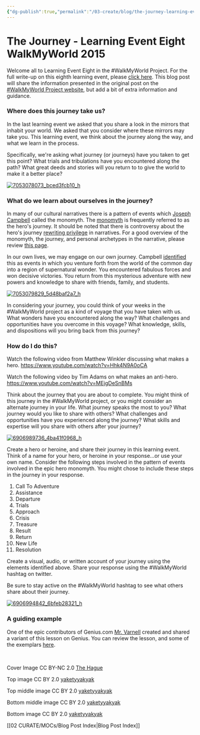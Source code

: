 ```yaml
---
{"dg-publish":true,"permalink":"/03-create/blog/the-journey-learning-event-eight-walk-my-world-2015/","title":"The Journey - Learning Event Eight #WalkMyWorld 2015","tags":["walkmyworld"]}
---
```


# The Journey - Learning Event Eight WalkMyWorld 2015

Welcome all to Learning Event Eight in the #WalkMyWorld Project. For the full write-up on this eighth learning event, please [click here](https://sites.google.com/site/walkmyworldproject/2015-learning-events/the-journey). This blog post will share the information presented in the original post on the [#WalkMyWorld Project website](https://sites.google.com/site/walkmyworldproject/), but add a bit of extra information and guidance.

### Where does this journey take us?

In the last learning event we asked that you share a look in the mirrors that inhabit your world. We asked that you consider where these mirrors may take you. This learning event, we think about the journey along the way, and what we learn in the process.

Specifically, we're asking what journey (or journeys) have you taken to get this point? What trials and tribulations have you encountered along the path? What great deeds and stories will you return to to give the world to make it a better place?

[![7053078073_bced3fcb10_h](images/7053078073_bced3fcb10_h-750x380.jpg)](http://wiobyrne.com/wp-content/uploads/2015/03/7053078073_bced3fcb10_h.jpg)

### What do we learn about ourselves in the journey?

In many of our cultural narratives there is a pattern of events which [Joseph Campbell](http://en.wikipedia.org/wiki/Joseph_Campbell) called the monomyth. The [monomyth](http://en.wikipedia.org/wiki/Monomyth) is frequently referred to as the hero's journey. It should be noted that there is controversy about the hero's journey [rewriting privilege](http://goodmenproject.com/featured-content/heros-journey-vs-heroines-journey-rewriting-privilege/) in narratives. For a good overview of the monomyth, the journey, and personal archetypes in the narrative, please review [this page](http://www.thewritersjourney.com/hero's_journey.htm#Hero).

In our own lives, we may engage on our own journey. Campbell [identified](http://en.wikipedia.org/wiki/The_Hero_with_a_Thousand_Faces) this as events in which you venture forth from the world of the common day into a region of supernatural wonder. You encountered fabulous forces and won decisive victories. You return from this mysterious adventure with new powers and knowledge to share with friends, family, and students.

[![7053079829_5d48baf2a7_h](images/7053079829_5d48baf2a7_h-750x380.jpg)](http://wiobyrne.com/wp-content/uploads/2015/03/7053079829_5d48baf2a7_h.jpg)

In considering your journey, you could think of your weeks in the #WalkMyWorld project as a kind of voyage that you have taken with us. What wonders have you encountered along the way? What challenges and opportunities have you overcome in this voyage? What knowledge, skills, and dispositions will you bring back from this journey?

### How do I do this?

Watch the following video from Matthew Winkler discussing what makes a hero. https://www.youtube.com/watch?v=Hhk4N9A0oCA

Watch the following video by Tim Adams on what makes an anti-hero. https://www.youtube.com/watch?v=MEjgDeSnBMs

Think about the journey that you are about to complete. You might think of this journey in the #WalkMyWorld project, or you might consider an alternate journey in your life. What journey speaks the most to you? What journey would you like to share with others? What challenges and opportunities have you experienced along the journey? What skills and expertise will you share with others after your journey?

[![6906989736_4ba41f0968_h](images/6906989736_4ba41f0968_h-750x380.jpg)](http://wiobyrne.com/wp-content/uploads/2015/03/6906989736_4ba41f0968_h.jpg)

Create a hero or heroine, and share their journey in this learning event. Think of a name for your hero, or heroine in your response...or use your own name. Consider the following steps involved in the pattern of events involved in the epic hero monomyth. You might chose to include these steps in the journey in your response.

1. Call To Adventure
2. Assistance
3. Departure
4. Trials
5. Approach
6. Crisis
7. Treasure
8. Result
9. Return
10. New Life
11. Resolution

Create a visual, audio, or written account of your journey using the elements identified above. Share your response using the #WalkMyWorld hashtag on twitter.

Be sure to stay active on the #WalkMyWorld hashtag to see what others share about their journey.

[![6906994842_6bfeb28321_h](images/6906994842_6bfeb28321_h-750x380.jpg)](http://wiobyrne.com/wp-content/uploads/2015/03/6906994842_6bfeb28321_h.jpg)

### A guiding example

One of the epic contributors of Genius.com [Mr. Varnell](http://genius.com/artists/Mr-varnell) created and shared a variant of this lesson on Genius. You can review the lesson, and some of the exemplars [here](http://genius.com/Mr-varnell-the-epic-hero-monomyth-instructions-annotated/).

 

Cover Image CC BY-NC 2.0 [The Hague](https://www.flickr.com/photos/38971527@N04/5924950320/in/photolist-5gbuuC-8DrTwR-asTgK3-asTgSL-asQDPr-asQDHv-asQDxT-asQDBB-asQDLv-asTgU9-asQDJz-asQDA4-asQDDB-asQDCk-asTgLY-5g7ajD-5gbuvN-nXyxwd-e5PwXt-e5Pxd4-buyEs4-a2yViS-od1RdY-od1Pq9-od1YNh-oeZxvu-nXy9o1-od1Qey-nXysQS-of3Z76-ogPUV2-nXzqCa-of3QzX-oeZHk9-nXyweK-nXyKXX-oeL7ct-ogPP1X-oeL4Ep-oeSWEb-nXysyE-ogPD7P-nXyDZ4-oeZAnm-oeSSbS-nXyb8o-oeZzyC-nXymJm-oeL81T-ogPHLD)

Top image CC BY 2.0 [yaketyyakyak](https://www.flickr.com/photos/yaketyyakyak/7053078073)

Top middle image CC BY 2.0 [yaketyyakyak](https://www.flickr.com/photos/yaketyyakyak/7053079829)

Bottom middle image CC BY 2.0 [yaketyyakyak](https://www.flickr.com/photos/yaketyyakyak/6906989736)

Bottom image CC BY 2.0 [yaketyyakyak](https://www.flickr.com/photos/yaketyyakyak/6906994842)

[[02 CURATE/MOCs/Blog Post Index\|Blog Post Index]]